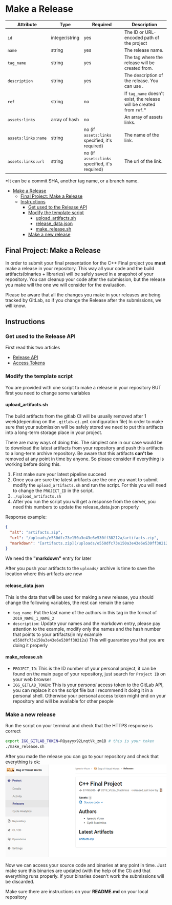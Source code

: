 # Make a Release

| Attribute           | Type           | Required                                        | Description                                                            |
| ------------------- | -------------- | ----------------------------------------------- | ---------------------------------------------------------------------- |
| `id`                | integer/string | yes                                             | The ID or URL-encoded path of the project                              |
| `name`              | string         | yes                                             | The release name.                                                      |
| `tag_name`          | string         | yes                                             | The tag where the release will be created from.                        |
| `description`       | string         | yes                                             | The description of the release. You can use .                          |
| `ref`               | string         | no                                              | If `tag_name` doesn't exist, the release will be created from `ref`.\* |
| `assets:links`      | array of hash  | no                                              | An array of assets links.                                              |
| `assets:links:name` | string         | no (if `assets:links` specified, it's required) | The name of the link.                                                  |
| `assets:links:url`  | string         | no (if `assets:links` specified, it's required) | The url of the link.                                                   |

\*It can be a commit SHA, another tag name, or a branch name.

<!-- @import "[TOC]" {cmd="toc" depthFrom=1 depthTo=6 orderedList=false} -->

<!-- code_chunk_output -->

- [Make a Release](#Make-a-Release)
  - [Final Project: Make a Release](#Final-Project-Make-a-Release)
  - [Instructions](#Instructions)
    - [Get used to the Release API](#Get-used-to-the-Release-API)
    - [Modify the template script](#Modify-the-template-script)
      - [upload_artifacts.sh](#uploadartifactssh)
      - [release_data.json](#releasedatajson)
      - [make_release.sh](#makereleasesh)
    - [Make a new release](#Make-a-new-release)

<!-- /code_chunk_output -->

## Final Project: Make a Release

In order to submit your final presentation for the C++ Final project you
**must** make a release in your repository. This way all your code and the build
artifacts(binaries + libraries) will be safely saved in a snapshot of your
repository. You can cleanup your code after the submission, but the release you
make will the one we will consider for the evaluation.

Please be aware that all the changes you make in your releases are being tracked
by GitLab, so if you change the Release after the submissions, we will know.

## Instructions

### Get used to the Release API

First read this two articles

- [Release API](https://gitlab.igg.uni-bonn.de/help/api/releases/index.md)
- [Access Tokens](https://docs.gitlab.com/ce/user/profile/personal_access_tokens.html)

### Modify the template script

You are provided with one script to make a release in your repository BUT first
you need to change some variables

#### upload_artifacts.sh

The build artifacts from the gitlab CI will be usually removed after 1
week(depending on the `.gitlab-ci.yml` configuration file) In order to make sure
that your submission will be safely stored we need to put this artifacts into a
long-term storage place in your project.

There are many ways of doing this. The simplest one in our case would be to
download the latest artifacts from your repository and push this artifacts to a
long-term archive repository. Be aware that this artifacts **can't be** removed
at any point in time by anyone. So please consider if everything is working
before doing this.

1. First make sure your latest pipeline succeed
2. Once you are sure the latest artifacts are the one you want to submit modify
   the `upload_artifacts.sh` and run the script. For this you will need to
   change the `PROJECT_ID` in the script.
3. `./upload_artifacts.sh`
4. After you run the script you will get a response from the server, you need
   this numbers to update the release_data.json properly

Response example:

```json
{
  "alt": "artifacts.zip",
  "url": "/uploads/e550dfc73e150a3e43e6e530ff30212a/artifacts.zip",
  "markdown": "[artifacts.zip](/uploads/e550dfc73e150a3e43e6e530ff30212a/artifacts.zip)"
}
```

We need the **"markdown"** entry for later

After you push your artifacts to the `uploads/` archive is time to save the
location where this artifacts are now

#### release_data.json

This is the data that will be used for making a new release, you should change
the following variables, the rest can remain the same

- `tag_name`: Put the last name of the authors in this tag in the format of
  `2019_NAME_1_NAME_2`
- `description`: Update your names and the markdown entry, please pay attention
  to the example, modify only the names and the hash number that points to your
  artifacts(in my example `e550dfc73e150a3e43e6e530ff30212a`) This will
  guarantee you that you are doing it properly

#### make_release.sh

- `PROJECT_ID`: This is the ID number of your personal project, it can be found
  on the main page of your repository, just search for `Project ID` on your web
  browser
- `IGG_GITLAB_TOKEN`: This is your _personal_ access token to the GitLab API,
  you can replace it on the script file but I recommend it doing it in a
  personal shell. Otherwise your personal access token might end on your
  repository and will be available for other people

### Make a new release

Run the script on your terminal and check that the HTTPS response is correct

```sh
export IGG_GITLAB_TOKEN=RQyayyx92LnqtVk_zm1B # this is your token
./make_release.sh
```

After you made the release you can go to your repository and check that
everything is ok:
![release_example](release_example.png)

Now we can access your source code and binaries at any point in time. Just make
sure this binaries are updated (with the help of the CI) and that everything
runs properly. If your binaries doesn't work the submissions will be discarded.

Make sure there are instructions on your **README.md** on your local repository
